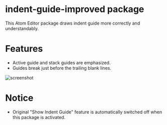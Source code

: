 # indent-guide-improved package

This Atom Editor package draws indent guide more correctly and understandably.

# Features

* Active guide and stack guides are emphasized.
* Guides break just before the trailing blank lines.

![screenshot](https://raw.githubusercontent.com/harai/indent-guide-improved/master/doc/demo.gif)

# Notice

* Original "Show Indent Guide" feature is automatically switched off when this package is activated.
